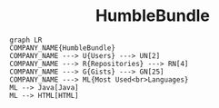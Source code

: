 <h1 align="center">HumbleBundle</h1>

```mermaid
graph LR
COMPANY_NAME{HumbleBundle}
COMPANY_NAME ---> U{Users} ---> UN[2]
COMPANY_NAME ---> R{Repositories} ---> RN[4]
COMPANY_NAME ---> G{Gists} ---> GN[25]
COMPANY_NAME ---> ML{Most Used<br>Languages}
ML --> Java[Java]
ML --> HTML[HTML]
```
